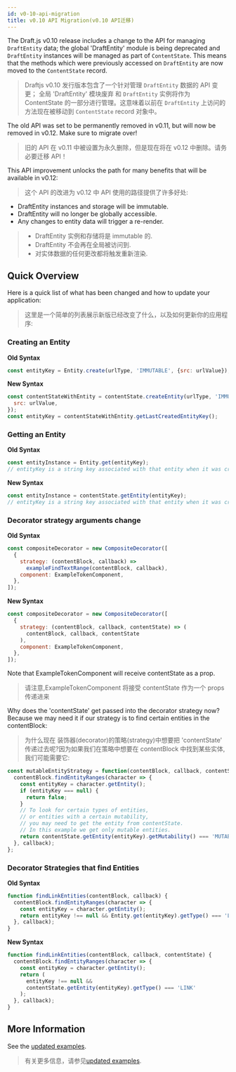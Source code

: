 ```yaml
---
id: v0-10-api-migration
title: v0.10 API Migration(v0.10 API迁移)
---
```


The Draft.js v0.10 release includes a change to the API for managing
`DraftEntity` data; the global 'DraftEntity' module is being deprecated and
`DraftEntity` instances will be managed as part of `ContentState`. This means
that the methods which were previously accessed on `DraftEntity` are now moved
to the `ContentState` record.

> Draftjs v0.10 发行版本包含了一个针对管理 `DraftEntity` 数据的 API 变更； 全局 'DraftEntity' 模块废弃 和 `DraftEntity` 实例将作为 ContentState 的一部分进行管理。这意味着以前在 `DraftEntity` 上访问的方法现在被移动到 `ContentState` record 对象中。

The old API was set to be permanently removed in v0.11, but will now be removed in v0.12. Make sure to migrate over!

> 旧的 API 在 v0.11 中被设置为永久删除，但是现在将在 v0.12 中删除。请务必要迁移 API！

This API improvement unlocks the path for many benefits that will be available in v0.12:

> 这个 API 的改进为 v0.12 中 API 使用的路径提供了许多好处:

- DraftEntity instances and storage will be immutable.
- DraftEntity will no longer be globally accessible.
- Any changes to entity data will trigger a re-render.

> - DraftEntity 实例和存储将是 immutable 的.
> - DraftEntity 不会再在全局被访问到.
> - 对实体数据的任何更改都将触发重新渲染.

## Quick Overview

Here is a quick list of what has been changed and how to update your application:

> 这里是一个简单的列表展示新版已经改变了什么，以及如何更新你的应用程序:

### Creating an Entity

**Old Syntax**

```js
const entityKey = Entity.create(urlType, 'IMMUTABLE', {src: urlValue});
```

**New Syntax**

```js
const contentStateWithEntity = contentState.createEntity(urlType, 'IMMUTABLE', {
  src: urlValue,
});
const entityKey = contentStateWithEntity.getLastCreatedEntityKey();
```

### Getting an Entity

**Old Syntax**

```js
const entityInstance = Entity.get(entityKey);
// entityKey is a string key associated with that entity when it was created
```

**New Syntax**

```js
const entityInstance = contentState.getEntity(entityKey);
// entityKey is a string key associated with that entity when it was created
```

### Decorator strategy arguments change

**Old Syntax**

```js
const compositeDecorator = new CompositeDecorator([
  {
    strategy: (contentBlock, callback) =>
      exampleFindTextRange(contentBlock, callback),
    component: ExampleTokenComponent,
  },
]);
```

**New Syntax**

```js
const compositeDecorator = new CompositeDecorator([
  {
    strategy: (contentBlock, callback, contentState) => (
      contentBlock, callback, contentState
    ),
    component: ExampleTokenComponent,
  },
]);
```

Note that ExampleTokenComponent will receive contentState as a prop.

> 请注意,ExampleTokenComponent 将接受 contentState 作为一个 props 传递进来

Why does the 'contentState' get passed into the decorator strategy now? Because we may need it if our strategy is to find certain entities in the contentBlock:

> 为什么现在 装饰器(decorator)的策略(strategy)中想要把 'contentState' 传递过去呢?因为如果我们在策略中想要在 contentBlock 中找到某些实体,我们可能需要它:

```js
const mutableEntityStrategy = function(contentBlock, callback, contentState) {
  contentBlock.findEntityRanges(character => {
    const entityKey = character.getEntity();
    if (entityKey === null) {
      return false;
    }
    // To look for certain types of entities,
    // or entities with a certain mutability,
    // you may need to get the entity from contentState.
    // In this example we get only mutable entities.
    return contentState.getEntity(entityKey).getMutability() === 'MUTABLE';
  }, callback);
};
```

### Decorator Strategies that find Entities

**Old Syntax**

```js
function findLinkEntities(contentBlock, callback) {
  contentBlock.findEntityRanges(character => {
    const entityKey = character.getEntity();
    return entityKey !== null && Entity.get(entityKey).getType() === 'LINK';
  }, callback);
}
```

**New Syntax**

```js
function findLinkEntities(contentBlock, callback, contentState) {
  contentBlock.findEntityRanges(character => {
    const entityKey = character.getEntity();
    return (
      entityKey !== null &&
      contentState.getEntity(entityKey).getType() === 'LINK'
    );
  }, callback);
}
```

## More Information

See the [updated examples](https://github.com/facebook/draft-js/tree/master/examples/draft-0-10-0).

> 有关更多信息，请参见[updated examples](https://github.com/facebook/draft-js/tree/master/examples/draft-0-10-0).
